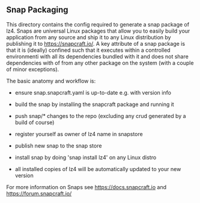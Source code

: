 Snap Packaging
--------------

This directory contains the config required to generate a snap package
of lz4. Snaps are universal Linux packages that allow you to easily
build your application from any source and ship it to any Linux
distribution by publishing it to https://snapcraft.io/. A key attribute
of a snap package is that it is (ideally) confined such that it
executes within a controlled environmenti with all its dependencies
bundled with it and does not share dependencies with of from any other
package on the system (with a couple of minor exceptions).

The basic anatomy and workflow is:

  * ensure snap.snapcraft.yaml is up-to-date e.g. with version info

  * build the snap by installing the snapcraft package and running it

  * push snap/* changes to the repo (excluding any crud generated by a build of course)

  * register yourself as owner of lz4 name in snapstore

  * publish new snap to the snap store

  * install snap by doing 'snap install lz4' on any Linux distro

  * all installed copies of lz4 will be automatically updated to your new version

For more information on Snaps see https://docs.snapcraft.io and https://forum.snapcraft.io/
